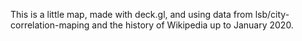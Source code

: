 This is a little map, made with deck.gl, and using data from lsb/city-correlation-maping and the history of Wikipedia up to January 2020.

